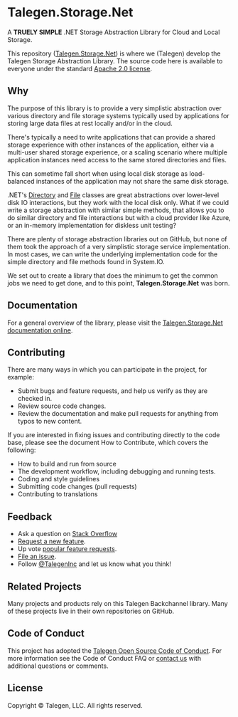 # Talegen.Storage.Net
A **TRUELY SIMPLE** .NET Storage Abstraction Library for Cloud and Local Storage.

This repository ([Talegen.Storage.Net](https://github.com/Talegen/Talegen.Storage.Net)) is where we (Talegen) develop the Talegen Storage Abstraction Library. The source code here is available to everyone under the standard [Apache 2.0 license](https://github.com/talegen/Talegen.PureBlue.Models/blob/main/LICENSE).

## Why

The purpose of this library is to provide a very simplistic abstraction over various directory and file storage systems typically used by applications for storing large data files at rest locally and/or in the cloud.

There's typically a need to write applications that can provide a shared storage experience with other instances of the application, either via a multi-user shared storage experience, or a scaling scenario where multiple application instances need access to the same stored directories and files.

This can sometime fall short when using local disk storage as load-balanced instances of the application may not share the same disk storage.

.NET's [Directory](https://docs.microsoft.com/en-us/dotnet/api/system.io.directory) and [File](https://docs.microsoft.com/en-us/dotnet/api/system.io.file) classes are great abstractions over lower-level disk IO interactions, but they work with the local disk only. What if we could write a storage abstraction with similar simple methods, that allows you to do similar directory and file interactions but with a cloud provider like Azure, or an in-memory implementation for diskless unit testing?

There are plenty of storage abstraction libraries out on GitHub, but none of them took the approach of a very simplistic storage service implementation. In most cases, we can write the underlying implementation code for the simple directory and file methods found in System.IO. 

We set out to create a library that does the minimum to get the common jobs we need to get done, and to this point, **Talegen.Storage.Net** was born.

## Documentation

For a general overview of the library, please visit the [Talegen.Storage.Net documentation online](https://talegen.github.io/Talegen.Storage.Net/).

## Contributing

There are many ways in which you can participate in the project, for example:

 - Submit bugs and feature requests, and help us verify as they are checked in.
 - Review source code changes.
 - Review the documentation and make pull requests for anything from typos to new content. 

If you are interested in fixing issues and contributing directly to the code base, please see the document How to Contribute, which covers the following:

 - How to build and run from source
 - The development workflow, including debugging and running tests.
 - Coding and style guidelines
 - Submitting code changes (pull requests)
 - Contributing to translations

## Feedback

 - Ask a question on [Stack Overflow](https://stackoverflow.com/questions/tagged/Talegen)
 - [Request a new feature](https://github.com/talegen/Talegen.Storage.Net/blob/main/CONTRIBUTING.md).
 - Up vote [popular feature requests](https://github.com/talegen/Talegen.Storage.Net/issues?q=is:open%20is:issue%20label:feature-request%20sort:reactions-%2b1-desc).
 - [File an issue](https://github.com/talegen/Talegen.Storage.Net/issues).
 - Follow [@TalegenInc](https://twitter.com/TalegenInc) and let us know what you think!

## Related Projects

Many projects and products rely on this Talegen Backchannel library. Many of these projects live in their own repositories on GitHub. 

## Code of Conduct

This project has adopted the [Talegen Open Source Code of Conduct](https://talegen.com/open-source-code-of-conduct/). For more information see the Code of Conduct FAQ or [contact us](https://talegen.com/contact/) with additional questions or comments.

## License

Copyright &copy; Talegen, LLC. All rights reserved.
